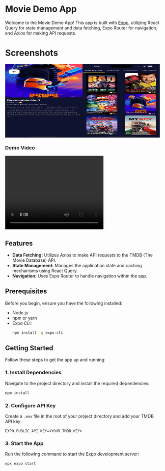 # Movie Demo App

Welcome to the Movie Demo App! This app is built with [Expo](https://expo.dev), utilizing React Query for state management and data fetching, Expo Router for navigation, and Axios for making API requests.

# Screenshots

<div style="display: flex; justify-content: space-around; align-items: center;">
  <img src="./screenshot/details.png" alt="Details Screen" width="320" height="240" />
  <img src="./screenshot/home.png" alt="Home Screen" width="320" height="240" />
</div>

### Demo Video

<video width="320" height="240" controls>
  <source src="./screenshot/video.mp4" type="video/mp4">
  Your browser does not support the video tag.
</video>

## Features

- **Data Fetching:** Utilizes Axios to make API requests to the TMDB (The Movie Database) API.
- **State Management:** Manages the application state and caching mechanisms using React Query.
- **Navigation:** Uses Expo Router to handle navigation within the app.

## Prerequisites

Before you begin, ensure you have the following installed:

- Node.js
- npm or yarn
- Expo CLI:
  ```bash
  npm install -g expo-cli
  ```

## Getting Started

Follow these steps to get the app up and running:

### 1. Install Dependencies

Navigate to the project directory and install the required dependencies:

```bash
npm install
```

### 2. Configure API Key

Create a `.env` file in the root of your project directory and add your TMDB API key:

```env
EXPO_PUBLIC_API_KEY=<YOUR_TMDB_KEY>
```

### 3. Start the App

Run the following command to start the Expo development server:

```bash
npx expo start
```
